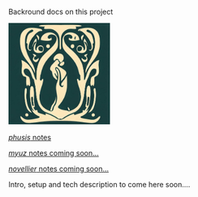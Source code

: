 Backround docs on this project

<img src="./myuz//logos/phusis.png" width="200"> 

[*phusis* notes](https://github.com/gitwithsean/docs/)

[*myuz* notes coming soon...](https://github.com/gitwithsean/docs/)

[*novellier* notes coming soon...](https://github.com/gitwithsean/docs/)

Intro, setup and tech description to come here soon....